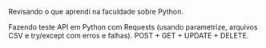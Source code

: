 Revisando o que aprendi na faculdade sobre Python.

Fazendo teste API em Python com Requests (usando parametrize, arquivos CSV e try/except com erros e falhas).
POST + GET + UPDATE + DELETE.
